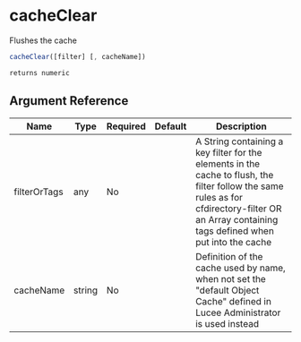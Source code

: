 # cacheClear

Flushes the cache

```javascript
cacheClear([filter] [, cacheName])
```

```javascript
returns numeric
```

## Argument Reference

| Name | Type | Required | Default | Description |
| --- | --- | --- | --- | --- |
| filterOrTags | any | No |  | A String containing a key filter for the elements in the cache to flush, the filter follow the same rules as for cfdirectory-filter OR an Array containing tags defined when put into the cache |
| cacheName | string | No |  | Definition of the cache used by name, when not set the "default Object Cache" defined in Lucee Administrator is used instead |
